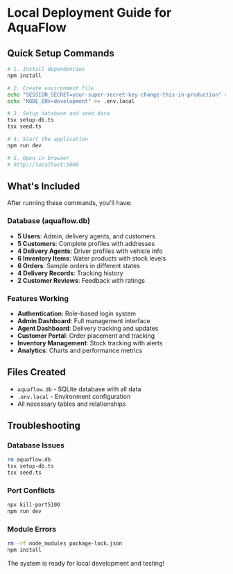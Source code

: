 # Local Deployment Guide for AquaFlow

## Quick Setup Commands

```bash
# 1. Install dependencies
npm install

# 2. Create environment file
echo "SESSION_SECRET=your-super-secret-key-change-this-in-production" > .env.local
echo "NODE_ENV=development" >> .env.local

# 3. Setup database and seed data
tsx setup-db.ts
tsx seed.ts

# 4. Start the application
npm run dev

# 5. Open in browser
# http://localhost:5000
```

## What's Included

After running these commands, you'll have:

### Database (aquaflow.db)
- **5 Users**: Admin, delivery agents, and customers
- **5 Customers**: Complete profiles with addresses
- **4 Delivery Agents**: Driver profiles with vehicle info
- **6 Inventory Items**: Water products with stock levels
- **6 Orders**: Sample orders in different states
- **4 Delivery Records**: Tracking history
- **2 Customer Reviews**: Feedback with ratings

### Features Working
- **Authentication**: Role-based login system
- **Admin Dashboard**: Full management interface
- **Agent Dashboard**: Delivery tracking and updates
- **Customer Portal**: Order placement and tracking
- **Inventory Management**: Stock tracking with alerts
- **Analytics**: Charts and performance metrics

## Files Created
- `aquaflow.db` - SQLite database with all data
- `.env.local` - Environment configuration
- All necessary tables and relationships

## Troubleshooting

### Database Issues
```bash
rm aquaflow.db
tsx setup-db.ts
tsx seed.ts
```

### Port Conflicts
```bash
npx kill-port5100
npm run dev
```

### Module Errors
```bash
rm -rf node_modules package-lock.json
npm install
```

The system is ready for local development and testing!